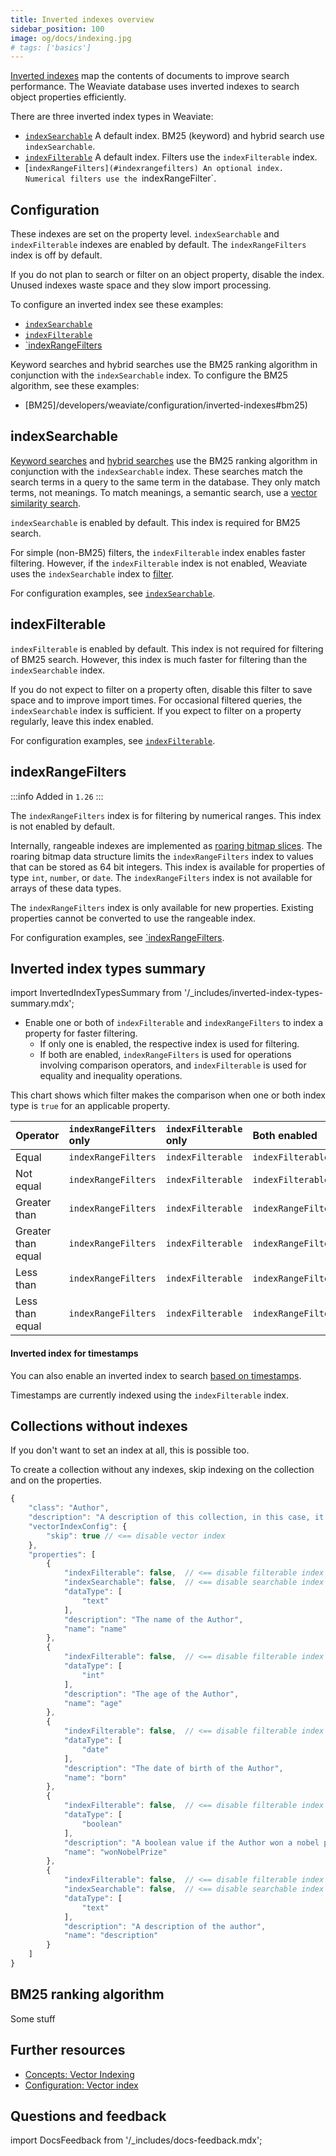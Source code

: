 ```yaml
---
title: Inverted indexes overview
sidebar_position: 100
image: og/docs/indexing.jpg
# tags: ['basics']
---
```


[Inverted indexes](https://en.wikipedia.org/wiki/Inverted_index) map the contents of documents to improve search performance. The Weaviate database uses inverted indexes to search object properties efficiently.

There are three inverted index types in Weaviate:

- [`indexSearchable`](#indexsearchable) A default index. BM25 (keyword) and hybrid search use `indexSearchable`.
- [`indexFilterable`](#indexfilterable) A default index. Filters use the `indexFilterable` index.
- [`indexRangeFilters](#indexrangefilters) An optional index. Numerical filters use the `indexRangeFilter`.

## Configuration

These indexes are set on the property level. `indexSearchable` and `indexFilterable` indexes are enabled by default. The `indexRangeFilters` index is off by default.

If you do not plan to search or filter on an object property, disable the index. Unused indexes waste space and they slow import processing.

To configure an inverted index see these examples:

- [`indexSearchable`](/developers/weaviate/configuration/inverted-indexes#indexsearchable)
- [`indexFilterable`](/developers/weaviate/configuration/inverted-indexes#indexfilterable)
- [`indexRangeFilters](/developers/weaviate/configuration/inverted-indexes#indexrangefilters)

Keyword searches and hybrid searches use the BM25 ranking algorithm in conjunction with the `indexSearchable` index. To configure the BM25 algorithm, see these examples:

- [BM25]/developers/weaviate/configuration/inverted-indexes#bm25)

## indexSearchable

[Keyword searches](/developers/weaviate/search/bm25) and [hybrid searches](/developers/weaviate/search/hybrid) use the BM25 ranking algorithm in conjunction with the `indexSearchable` index. These searches match the search terms in a query to the same term in the database. They only match terms, not meanings. To match meanings, a semantic search, use a [vector similarity search](/developers/weaviate/search/similarity).

`indexSearchable` is enabled by default. This index is required for BM25 search.

For simple (non-BM25) filters, the `indexFilterable` index enables faster filtering. However, if the `indexFilterable` index is not enabled, Weaviate uses the `indexSearchable` index to [filter](/developers/weaviate/concepts/prefiltering).

For configuration examples, see [`indexSearchable`](/developers/weaviate/configuration/inverted-indexes#indexsearchable).

## indexFilterable

`indexFilterable` is enabled by default. This index is not required for filtering of BM25 search. However, this index is much faster for filtering than the `indexSearchable` index.

If you do not expect to filter on a property often, disable this filter to save space and to improve import times. For occasional filtered queries, the `indexSearchable` index is sufficient. If you expect to filter on a property regularly, leave this index enabled.

For configuration examples, see [`indexFilterable`](/developers/weaviate/configuration/inverted-indexes#indexfilterable).

## indexRangeFilters

:::info Added in `1.26`
:::

The `indexRangeFilters` index is for filtering by numerical ranges. This index is not enabled by default.

Internally, rangeable indexes are implemented as [roaring bitmap slices](https://www.featurebase.com/blog/range-encoded-bitmaps). The roaring bitmap data structure limits the `indexRangeFilters` index to values that can be stored as 64 bit integers. This index is available for properties of type `int`, `number`, or `date`. The `indexRangeFilters` index is not available for arrays of these data types.

The `indexRangeFilters` index is only available for new properties. Existing properties cannot be converted to use the rangeable index.

For configuration examples, see [`indexRangeFilters](/developers/weaviate/configuration/inverted-indexes#indexrangefilters).

## Inverted index types summary

import InvertedIndexTypesSummary from '/_includes/inverted-index-types-summary.mdx';

<InvertedIndexTypesSummary/>

- Enable one or both of `indexFilterable` and `indexRangeFilters` to index a property for faster filtering.
    - If only one is enabled, the respective index is used for filtering.
    - If both are enabled, `indexRangeFilters` is used for operations involving comparison operators, and `indexFilterable` is used for equality and inequality operations.

This chart shows which filter makes the comparison when one or both index type is `true` for an applicable property.

| Operator | `indexRangeFilters` only | `indexFilterable` only | Both enabled |
| :- | :- | :- | :- |
| Equal | `indexRangeFilters` | `indexFilterable` | `indexFilterable` |
| Not equal | `indexRangeFilters` | `indexFilterable` | `indexFilterable` |
| Greater than | `indexRangeFilters` | `indexFilterable` | `indexRangeFilters` |
| Greater than equal | `indexRangeFilters` | `indexFilterable` | `indexRangeFilters` |
| Less than | `indexRangeFilters` | `indexFilterable` | `indexRangeFilters` |
| Less than equal | `indexRangeFilters` | `indexFilterable` | `indexRangeFilters` |

#### Inverted index for timestamps

You can also enable an inverted index to search [based on timestamps](/developers/weaviate/config-refs/schema/index.md#invertedindexconfig--indextimestamps).

Timestamps are currently indexed using the `indexFilterable` index.

## Collections without indexes

If you don't want to set an index at all, this is possible too.

To create a collection without any indexes, skip indexing on the collection and on the properties.

```js
{
    "class": "Author",
    "description": "A description of this collection, in this case, it's about authors",
    "vectorIndexConfig": {
        "skip": true // <== disable vector index
    },
    "properties": [
        {
            "indexFilterable": false,  // <== disable filterable index for this property
            "indexSearchable": false,  // <== disable searchable index for this property
            "dataType": [
                "text"
            ],
            "description": "The name of the Author",
            "name": "name"
        },
        {
            "indexFilterable": false,  // <== disable filterable index for this property
            "dataType": [
                "int"
            ],
            "description": "The age of the Author",
            "name": "age"
        },
        {
            "indexFilterable": false,  // <== disable filterable index for this property
            "dataType": [
                "date"
            ],
            "description": "The date of birth of the Author",
            "name": "born"
        },
        {
            "indexFilterable": false,  // <== disable filterable index for this property
            "dataType": [
                "boolean"
            ],
            "description": "A boolean value if the Author won a nobel prize",
            "name": "wonNobelPrize"
        },
        {
            "indexFilterable": false,  // <== disable filterable index for this property
            "indexSearchable": false,  // <== disable searchable index for this property
            "dataType": [
                "text"
            ],
            "description": "A description of the author",
            "name": "description"
        }
    ]
}
```

## BM25 ranking algorithm

Some stuff

## Further resources

- [Concepts: Vector Indexing](/developers/weaviate/concepts/indexing/vector-indexes)
- [Configuration: Vector index](/developers/weaviate/config-refs/schema/vector-index.md)

## Questions and feedback

import DocsFeedback from '/_includes/docs-feedback.mdx';

<DocsFeedback/>
